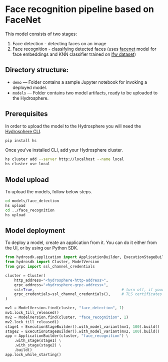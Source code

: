 # Face recognition pipeline based on FaceNet

This model consists of two stages:
1. Face detection - detecting faces on an image
1. Face recognition - classifying detected faces (uses [facenet](https://github.com/davidsandberg/facenet) model for face embeddings and KNN classifier trained on [lfw dataset](http://vis-www.cs.umass.edu/lfw/))

## Directory structure:

- `demo` — Folder contains a sample Jupyter notebook for invoking a deployed model.
- `models` — Folder contains two model artifacts, ready to be uploaded to the Hydrosphere. 

## Prerequisites

In order to upload the model to the Hydrosphere you will need the [Hydrosphere CLI](https://docs.hydrosphere.io/quickstart/installation/cli).

```sh
pip install hs
```

Once you've installed CLI, add your Hydrosphere cluster.

```sh
hs cluster add --server http://localhost --name local
hs cluster use local
```

## Model upload

To upload the models, follow below steps.

```sh
cd models/face_detection
hs upload
cd ../face_recognition
hs upload
```


## Model deployment

To deploy a model, create an application from it. You can do it either from the UI, or by using our Python SDK.

```py
from hydrosdk.application import ApplicationBuilder, ExecutionStageBuilder
from hydrosdk import Cluster, ModelVersion
from grpc import ssl_channel_credentials

cluster = Cluster(
    http_address="<hydrosphere-http-address>",
    grpc_address="<hydrosphere-grpc-address>",
    ssl=True,                                       # turn off, if your Hydrosphere instance doesn't have
    grpc_credentials=ssl_channel_credentials(),     # TLS certificates installed
)

mv1 = ModelVersion.find(cluster, "face_detection", 1)
mv1.lock_till_released()
mv2 = ModelVersion.find(cluster, "face_recognition", 1)
mv2.lock_till_released()
stage1 = ExecutionStageBuilder().with_model_variant(mv1, 100).build()
stage2 = ExecutionStageBuilder().with_model_variant(mv2, 100).build()
app = ApplicationBuilder(cluster, "face_recognition") \
    .with_stage(stage1) \
    .with_stage(stage2) \
    .build()
app.lock_while_starting()
```
